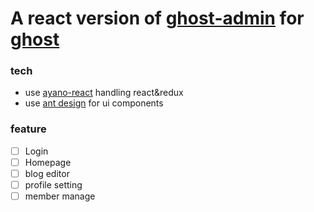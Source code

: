 # A react version of [ghost-admin](https://github.com/TryGhost/Ghost-Admin) for [ghost](https://github.com/TryGhost/Ghost)

### tech
- use [ayano-react](https://github.com/guoshencheng/ayano) handling react&redux
- use [ant design](https://github.com/ant-design/ant-design/) for ui components

### feature

- [ ] Login
- [ ] Homepage
- [ ] blog editor
- [ ] profile setting
- [ ] member manage
